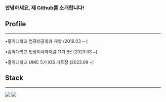 ### 안녕하세요, 제 Github를 소개합니다!

## Profile
---
•홍익대학교 컴퓨터공학과 재학 (2019.03 ~ )

•홍익대학교 멋쟁이사자처럼 11기 BE (2023.03 ~)

•홍익대학교 UMC 5기 iOS 파트장 (2023.09 ~)


## Stack
---

<img src="https://img.shields.io/badge/html-1572B6?style=for-the-badge&logo=html&logoColor=white"> <img src="https://img.shields.io/badge/css-E34F26?style=for-the-badge&logo=css&logoColor=white">

  


 

     
